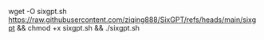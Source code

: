 wget -O sixgpt.sh https://raw.githubusercontent.com/ziqing888/SixGPT/refs/heads/main/sixgpt && chmod +x sixgpt.sh && ./sixgpt.sh
